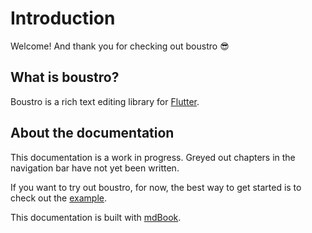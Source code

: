 # Introduction

Welcome! And thank you for checking out boustro 😎

## What is boustro?

Boustro is a rich text editing library for [Flutter](https://flutter.dev).

## About the documentation

This documentation is a work in progress. Greyed out chapters in the navigation bar have not yet
been written.

If you want to try out boustro, for now, the best way to get started is to check out the [example](https://github.com/Jjagg/boustro/tree/main/example).

This documentation is built with [mdBook](https://rust-lang.github.io/mdBook/index.html).
